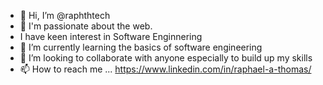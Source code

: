 - 👋 Hi, I’m @raphthtech
- 👀 I'm passionate about the web.
- I have keen interest in Software Enginnering
- 🌱 I’m currently learning the basics of software engineering
- 💞️ I’m looking to collaborate with anyone especially to build up my skills
- 📫 How to reach me ... https://www.linkedin.com/in/raphael-a-thomas/

<!---
raphthtech/raphthtech is a ✨ special ✨ repository because its `README.md` (this file) appears on your GitHub profile.
You can click the Preview link to take a look at your changes.
--->
